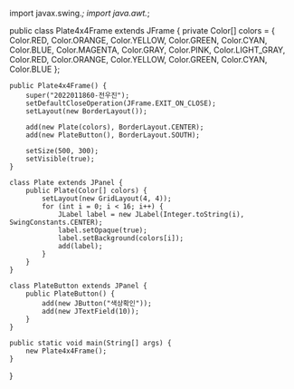 import javax.swing.*;
import java.awt.*;

public class Plate4x4Frame extends JFrame {
    private Color[] colors = {
        Color.RED, Color.ORANGE, Color.YELLOW, Color.GREEN,
        Color.CYAN, Color.BLUE, Color.MAGENTA, Color.GRAY,
        Color.PINK, Color.LIGHT_GRAY, Color.RED, Color.ORANGE,
        Color.YELLOW, Color.GREEN, Color.CYAN, Color.BLUE
    };

    public Plate4x4Frame() {
        super("2022011860-전우진");
        setDefaultCloseOperation(JFrame.EXIT_ON_CLOSE);
        setLayout(new BorderLayout());

        add(new Plate(colors), BorderLayout.CENTER);
        add(new PlateButton(), BorderLayout.SOUTH);

        setSize(500, 300);
        setVisible(true);
    }

    class Plate extends JPanel {
        public Plate(Color[] colors) {
            setLayout(new GridLayout(4, 4));
            for (int i = 0; i < 16; i++) {
                JLabel label = new JLabel(Integer.toString(i), SwingConstants.CENTER);
                label.setOpaque(true);
                label.setBackground(colors[i]);
                add(label);
            }
        }
    }

    class PlateButton extends JPanel {
        public PlateButton() {
            add(new JButton("색상확인"));
            add(new JTextField(10));
        }
    }

    public static void main(String[] args) {
        new Plate4x4Frame();
    }
}

